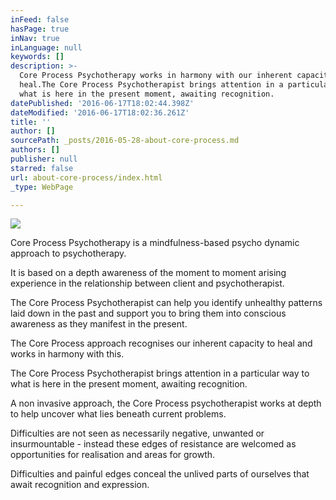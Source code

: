 ```yaml
---
inFeed: false
hasPage: true
inNav: true
inLanguage: null
keywords: []
description: >-
  Core Process Psychotherapy works in harmony with our inherent capacity to
  heal.The Core Process Psychotherapist brings attention in a particular way to
  what is here in the present moment, awaiting recognition.
datePublished: '2016-06-17T18:02:44.398Z'
dateModified: '2016-06-17T18:02:36.261Z'
title: ''
author: []
sourcePath: _posts/2016-05-28-about-core-process.md
authors: []
publisher: null
starred: false
url: about-core-process/index.html
_type: WebPage

---
```

![](https://the-grid-user-content.s3-us-west-2.amazonaws.com/63645085-9a41-4c3e-91f9-f7b1e8e33230.jpg)

Core Process Psychotherapy is a mindfulness-based psycho dynamic approach to psychotherapy.

It is based on a depth awareness of the moment to moment arising experience in the relationship between client and psychotherapist. 

The Core Process Psychotherapist can help you identify unhealthy patterns laid down in the past and support you to bring them into conscious awareness as they manifest in the present. 

The Core Process approach recognises our inherent capacity to heal and works in harmony with this.

The Core Process Psychotherapist brings attention in a particular way to what is here in the present moment, awaiting recognition.

A non invasive approach, the Core Process psychotherapist works at depth to help uncover what lies beneath current problems.

Difficulties are not seen as necessarily negative, unwanted or insurmountable - instead these edges of resistance are welcomed as opportunities for realisation and areas for growth.

Difficulties and painful edges conceal the unlived parts of ourselves that await recognition and expression.